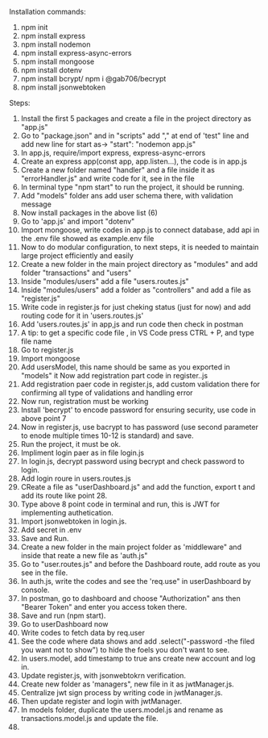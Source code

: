 Installation commands:

1. npm init
2. npm install express
3. npm install nodemon
4. npm install express-async-errors
5. npm install mongoose
6. npm install dotenv
7. npm install bcrypt/ npm i @gab706/becrypt
8. npm install jsonwebtoken



Steps:

1. Install the first 5 packages and create a file in the project directory as "app.js"
2. Go to "package.json" and in "scripts" add "," at end of 'test" line and add new line for start as-> "start": "nodemon app.js"
3. In app.js, require/import express, express-async-errors
4. Create an express app(const app, app.listen...), the code is in app.js
5. Create a new folder named "handler" and a file inside it as "errorHandler.js" and write code for it, see in the file
6. In terminal type "npm start" to run the project, it should be running.
7. Add "models" folder ans add user schema there, with validation message
8. Now install packages in the above list (6)
9. Go to 'app.js' and import "dotenv"
10. Import mongoose, write codes in app.js to connect database, add api in the .env file showed as example.env file
11. Now to do modular configuration, to next steps, it is needed to maintain large project efficiently and easily
12. Create a new folder in the main project directory as "modules" and add folder "transactions" and "users"
13. Inside "modules/users" add a file "users.routes.js"
14. Inside "modules/users" add a folder as "controllers" and add a file as "register.js"
15. Write code in register.js for just cheking status (just for now) and add routing code for it in 'users.routes.js'
16. Add 'users.routes.js' in app,js and run code then check in postman
17. A tip: to get a specific code file , in VS Code press CTRL + P, and type file name
18. Go to register.js
19. Import mongoose
20. Add usersModel, this name should be same as you exported in "models" it Now add registration part code in register..js
21. Add registration paer code in register.js, add custom validation there for confirming all type of validations and handling error
22. Now run, registration must be working
23. Install 'becrypt' to encode password for ensuring security, use code in above point 7
24. Now in register.js, use bacrypt to has password (use second parameter to enode multiple times 10-12 is standard) and save.
25. Run the project, it must be ok.
26. Impliment login paer as in file login.js
27. In login.js, decrypt password using becrypt and check password to login.
28. Add login roure in users.routes.js
29. CReate a file as "userDashboard.js" and add the function, export t and add its route like point 28.
30. Type above 8 point code in terminal and run, this is JWT for implementing authetication.
31. Import jsonwebtoken in login.js.
32. Add secret in .env
33. Save and Run.
34. Create a new folder in the main project folder as 'middleware" and inside that reate a new file as 'auth.js"
35. Go to "user.routes.js" and before the Dashboard route, add route as you see in the file.
36. In auth.js, write the codes and see the 'req.use" in userDashboard by console.
37. In postman, go to dashboard and choose "Authorization" ans then "Bearer Token" and enter you access token there.
38. Save and run (npm start).
39. Go to userDashboard now
40. Write codes to fetch data by req.user
41. See the code where data shows and add .select("-password -the filed you want not to show") to hide the foels you don't want to see.
42. In users.model, add timestamp to true ans create new account and log in.
43. Update register.js, with jsonwebtokrn verification.
44. Create new folder as 'managers", new file in it as jwtManager.js.
45. Centralize jwt sign process by writing code in jwtManager.js. 
46. Then update register and login with jwtManager.
47. In models folder, duplicate the users.model.js and rename as transactions.model.js and update the file.
48. 